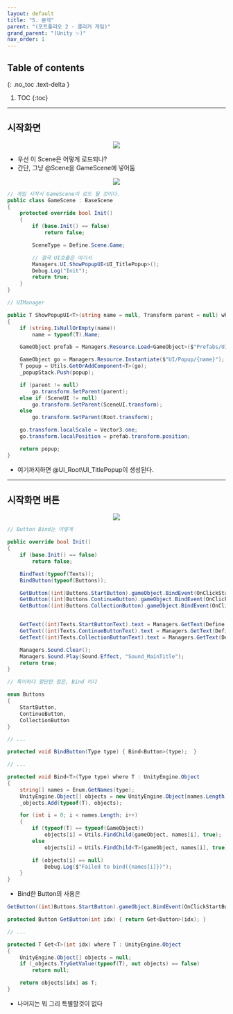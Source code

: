 ```yaml
---
layout: default
title: "5. 분석"
parent: "(포트폴리오 2 - 클리커 게임)"
grand_parent: "(Unity ✨)"
nav_order: 1
---
```


## Table of contents
{: .no_toc .text-delta }

1. TOC
{:toc}

---

## 시작화면

<p align="center">
  <img src="https://taehyungs-programming-blog.github.io/blog/assets/images/unity/portfolio-2/p2-5-1.png"/>
</p>

* 우선 이 Scene은 어떻게 로드되나?
* 간단, 그냥 @Scene을 GameScene에 넣어둠

<p align="center">
  <img src="https://taehyungs-programming-blog.github.io/blog/assets/images/unity/portfolio-2/p2-5-2.png"/>
</p>

```csharp
// 게임 시작시 GameScene이 로드 될 것이다.
public class GameScene : BaseScene
{
    protected override bool Init()
    {
		if (base.Init() == false)
			return false;

        SceneType = Define.Scene.Game;

        // 결국 UI호출은 여기서
		Managers.UI.ShowPopupUI<UI_TitlePopup>();
		Debug.Log("Init");
		return true;
	}
}
```

```csharp
// UIManager

public T ShowPopupUI<T>(string name = null, Transform parent = null) where T : UI_Popup
{
    if (string.IsNullOrEmpty(name))
        name = typeof(T).Name;

    GameObject prefab = Managers.Resource.Load<GameObject>($"Prefabs/UI/Popup/{name}");

    GameObject go = Managers.Resource.Instantiate($"UI/Popup/{name}");
    T popup = Utils.GetOrAddComponent<T>(go);
    _popupStack.Push(popup);

    if (parent != null)
        go.transform.SetParent(parent);
    else if (SceneUI != null)
        go.transform.SetParent(SceneUI.transform);
    else
        go.transform.SetParent(Root.transform);

    go.transform.localScale = Vector3.one;
    go.transform.localPosition = prefab.transform.position;

    return popup;
}
```

* 여기까지하면 @UI_Root\UI_TitlePopup이 생성된다.

---

## 시작화면 버튼

<p align="center">
  <img src="https://taehyungs-programming-blog.github.io/blog/assets/images/unity/portfolio-2/p2-5-3.png"/>
</p>

```csharp
// Button Bind는 이렇게

public override bool Init()
{
    if (base.Init() == false)
        return false;

    BindText(typeof(Texts));
    BindButton(typeof(Buttons)); 

    GetButton((int)Buttons.StartButton).gameObject.BindEvent(OnClickStartButton);
    GetButton((int)Buttons.ContinueButton).gameObject.BindEvent(OnClickContinueButton);
    GetButton((int)Buttons.CollectionButton).gameObject.BindEvent(OnClickCollectionButton);


    GetText((int)Texts.StartButtonText).text = Managers.GetText(Define.StartButtonText);
    GetText((int)Texts.ContinueButtonText).text = Managers.GetText(Define.ContinueButtonText);
    GetText((int)Texts.CollectionButtonText).text = Managers.GetText(Define.CollectionButtonText);

    Managers.Sound.Clear();
    Managers.Sound.Play(Sound.Effect, "Sound_MainTitle");
    return true;
}
```

```csharp
// 특이하다 할만한 점은, Bind 이다

enum Buttons
{
    StartButton,
    ContinueButton,
    CollectionButton
}
```

```csharp
// ...

protected void BindButton(Type type) { Bind<Button>(type);  }

// ...

protected void Bind<T>(Type type) where T : UnityEngine.Object
{
    string[] names = Enum.GetNames(type);
    UnityEngine.Object[] objects = new UnityEngine.Object[names.Length];
    _objects.Add(typeof(T), objects);

    for (int i = 0; i < names.Length; i++)
    {
        if (typeof(T) == typeof(GameObject))
            objects[i] = Utils.FindChild(gameObject, names[i], true);
        else
            objects[i] = Utils.FindChild<T>(gameObject, names[i], true);

        if (objects[i] == null)
            Debug.Log($"Failed to bind({names[i]})");
    }
}
```

* Bind한 Button의 사용은

```csharp
GetButton((int)Buttons.StartButton).gameObject.BindEvent(OnClickStartButton);
```

```csharp
protected Button GetButton(int idx) { return Get<Button>(idx); }

// ...

protected T Get<T>(int idx) where T : UnityEngine.Object
{
    UnityEngine.Object[] objects = null;
    if (_objects.TryGetValue(typeof(T), out objects) == false)
        return null;

    return objects[idx] as T;
}
```

* 나머지는 뭐 그리 특별할것이 없다